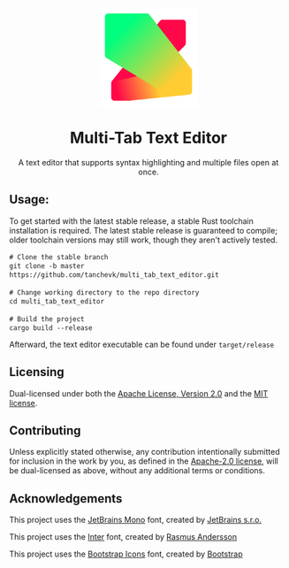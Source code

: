<div align="center">

<img align="center" width="180" src="assets/icon.svg" alt="The Multi Tab Text Editor icon">

# Multi-Tab Text Editor

<subtitle>A text editor that supports syntax highlighting and multiple files open at once.</subtitle>

</div>

## Usage:

To get started with the latest stable release,
a stable Rust toolchain installation is required.
The latest stable release is guaranteed to compile;
older toolchain versions may still work,
though they aren't actively tested.

```shell
# Clone the stable branch
git clone -b master https://github.com/tanchevk/multi_tab_text_editor.git

# Change working directory to the repo directory
cd multi_tab_text_editor

# Build the project
cargo build --release
```

Afterward, the text editor executable can be found under `target/release`

## Licensing

Dual-licensed under both the [Apache License, Version 2.0](LICENSE-APACHE)
and the [MIT license](LICENSE-MIT).

## Contributing

Unless explicitly stated otherwise, any contribution intentionally
submitted for inclusion in the work by you, as defined in the [Apache-2.0
license](LICENSE-APACHE), will be dual-licensed as above,
without any additional terms or conditions.

## Acknowledgements

This project uses the [JetBrains Mono](https://www.jetbrains.com/lp/mono/) font,
created by [JetBrains s.r.o.](https://www.jetbrains.com)

This project uses the [Inter](https://rsms.me/inter/) font,
created by [Rasmus Andersson](https://rsms.me/)

This project uses the [Bootstrap Icons](https://icons.getbootstrap.com/) font,
created by [Bootstrap](https://getbootstrap.com/)
